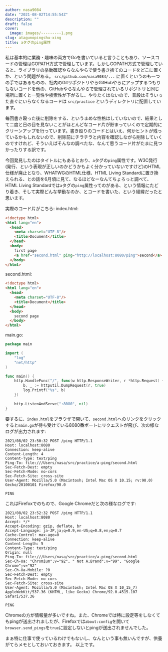 ```yaml
---
author: nasa9084
date: "2021-08-02T14:55:54Z"
description: ""
draft: false
cover:
  image: images/---------1.png
slug: atagunopingshu-xing
title: aタグのping属性
---
```



私は基本的に業務・趣味の両方でGoを書いていると言うこともあり、ソースコードの管理はGOPATH方式で管理しています。しかしGOPATH方式で管理していると、ライブラリの挙動確認やらなんやらで使う書き捨てのコードをどこに置くか、という問題がある。 `src/github.com/nasa9084/...` に置くというのも一つの手ではあるものの、社内のGitリポジトリやらGitHubやらにアップするつもりもないコードを他の、GitHubやらなんやらで管理されているリポジトリと同じ場所に置くと一覧性や検索性が下がるし、やりたくはないので、普段はそういった直ぐにいらなくなるコードは `src/practice` というディレクトリに配置しています。

毎回書き殴った後に削除をする、というまめな性格はしていないので、結果として二度と日の目を見ないことがほとんどなコード片が貯まっていくので定期的にクリーンアップを行っています。書き殴りのコードとはいえ、何かヒントが残っているかもしれないので、削除前にチラチラと内容を確認しながら削除していくのですけれど、そういえばそんなの調べたな、なんて思うコード片がたまに見つかったりする訳です。

今回発見したのはタイトルにもあるとおり、`a`タグの`ping`属性です。W3C発行(発行、という表現が正しいのかどうかもよく分かっていないですけど)のHTML仕様が廃止となり、WHATWGのHTML仕様、HTML Living Standardに置き換えられる、との話を6月頃に見て、なるほどなーなんてちょろっと調べて、HTML Living Standardでは`a`タグの`ping`属性ってのがある、という情報にたどり着き、そして実際どんな挙動なのか、とコードを書いた、という経緯だったと思います。

実際のコード片がこちら:
index.html:
``` html
<!doctype html>
<html lang="en">
  <head>
    <meta charset="UTF-8"/>
    <title>Document</title>
  </head>
  <body>
    first page
    <a href="second.html" ping="http://localhost:8080/ping">second</a>
  </body>
</html>
```

second.html:
``` html
<!doctype html>
<html lang="en">
  <head>
    <meta charset="UTF-8"/>
    <title>Document</title>
  </head>
  <body>
    second page
  </body>
</html>
```

main.go:
``` go
package main

import (
	"log"
	"net/http"
)

func main() {
	http.HandleFunc("/", func(w http.ResponseWriter, r *http.Request) {
		b, _ := httputil.DumpRequest(r, true)
		log.Printf("%s", b)
	})

	http.ListenAndServe(":8080", nil)
}
```

要するに、`index.html`をブラウザで開いて、`second.html`へのリンクをクリックすると`main.go`が待ち受けている8080番ポートにリクエストが飛び、次の様なログが出力されます:

```
2021/08/02 23:50:32 POST /ping HTTP/1.1
Host: localhost:8080
Connection: keep-alive
Content-Length: 4
Content-Type: text/ping
Ping-To: file:///Users/nasa/src/practice/a-ping/second.html
Sec-Fetch-Dest: empty
Sec-Fetch-Mode: no-cors
Sec-Fetch-Site: cross-site
User-Agent: Mozilla/5.0 (Macintosh; Intel Mac OS X 10.15; rv:90.0) Gecko/20100101 Firefox/90.0

PING
```

これはFirefoxでのもので、Google Chromeだと次の様なログです:

```
2021/08/02 23:52:32 POST /ping HTTP/1.1
Host: localhost:8080
Accept: */*
Accept-Encoding: gzip, deflate, br
Accept-Language: ja-JP,ja;q=0.9,en-US;q=0.8,en;q=0.7
Cache-Control: max-age=0
Connection: keep-alive
Content-Length: 5
Content-Type: text/ping
Origin: null
Ping-To: file:///Users/nasa/src/practice/a-ping/second.html
Sec-Ch-Ua: "Chromium";v="92", " Not A;Brand";v="99", "Google Chrome";v="92"
Sec-Ch-Ua-Mobile: ?0
Sec-Fetch-Dest: empty
Sec-Fetch-Mode: no-cors
Sec-Fetch-Site: cross-site
User-Agent: Mozilla/5.0 (Macintosh; Intel Mac OS X 10_15_7) AppleWebKit/537.36 (KHTML, like Gecko) Chrome/92.0.4515.107 Safari/537.36

PING
```

Chromeの方が情報量が多いですね。また、Chromeでは特に設定等をしなくてもpingが送出されましたが、Firefoxでは`about:config`を開いて`browser.send_pings`を`true`に設定しないとpingが送出されませんでした。

まぁ特に仕事で使っているわけでもないし、なんという事も無いんですが、供養がてらメモとしておいておきます。
以上です。



